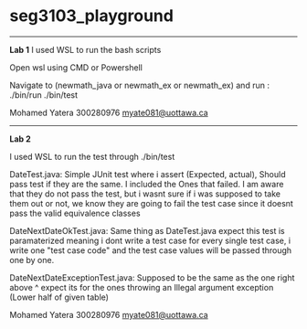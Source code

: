# seg3103_playground
_____________________________________________
**Lab 1**
I used WSL to run the bash scripts

Open wsl using CMD or  Powershell

Navigate to (newmath_java or newmath_ex or newmath_ex) and run : 
   ./bin/run
   ./bin/test

Mohamed Yatera
300280976
myate081@uottawa.ca

_____________________________________________
**Lab 2**

I used WSL to run the test through ./bin/test

DateTest.java: Simple JUnit test where i assert (Expected, actual), Should pass test if they are the same. I included the 
Ones that failed. I am aware that they do not pass the test, but i wasnt sure if i was supposed to take them out or not,
we know they are going to fail the test case since it doesnt pass the valid equivalence classes

DateNextDateOkTest.java: Same thing as DateTest.java expect this test is paramaterized meaning i dont write a test case for every single
test case, i write one "test case code" and the test case values will be passed through one by one.

DateNextDateExceptionTest.java: Supposed to be the same as the one right above ^ expect its for the ones throwing 
an Illegal argument exception (Lower half of given table)

Mohamed Yatera
300280976
myate081@uottawa.ca
